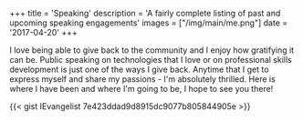 +++
title = 'Speaking'
description = 'A fairly complete listing of past and upcoming speaking engagements'
images = ["/img/main/me.png"]
date = '2017-04-20'
+++

I love being able to give back to the community and I enjoy how gratifying it can be. Public speaking on technologies
that I love or on professional skills development is just one of the ways I give back. Anytime that I get to express myself and share my passions - I'm absolutely thrilled. Here is where I have been and where I'm going to be, I hope to see you there!

{{< gist IEvangelist 7e423ddad9d8915dc9077b805844905e >}}
